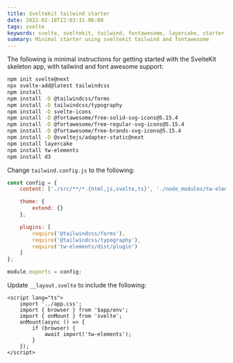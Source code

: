 ```yaml
---
title: Sveltekit tailwind starter
date: 2022-02-18T22:03:31-06:00
tags: svelte
keywords: svelte, sveltekit, tailwind, fontawesome, layercake, starter
summary: Minimal starter using sveltekit tailwind and fontawesome
---
```


The following is minimal instructions for getting started with the SvelteKit skeleton app, with tailwind and font awesome support:

```bash
npm init svelte@next
npx svelte-add@latest tailwindcss
npm install
npm install -D @tailwindcss/forms
npm install -D tailwindcss/typography
npm install -D svelte-icons
npm install -D @fortawesome/free-solid-svg-icons@5.15.4
npm install -D @fortawesome/free-regular-svg-icons@5.15.4
npm install -D @fortawesome/free-brands-svg-icons@5.15.4
npm install -D @sveltejs/adapter-static@next
npm install layercake
npm install tw-elements
npm install d3
```

Change `tailwind.config.js` to the following:

```javascript
const config = {
	content: ['./src/**/*.{html,js,svelte,ts}', './node_modules/tw-elements/dist/js/**/*.js'],

	theme: {
		extend: {}
	},

	plugins: [
		require('@tailwindcss/forms'),
		require('@tailwindcss/typography'),
		require('tw-elements/dist/plugin')
	]
};

module.exports = config;
```

Update `__layout.svelte` to include the following:

```svelte
<script lang="ts">
	import '../app.css';
	import { browser } from '$app/env';
	import { onMount } from 'svelte';
	onMount(async () => {
		if (browser) {
			await import('tw-elements');
		}
	});
</script>
```
